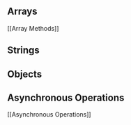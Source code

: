 ## Arrays
[[Array Methods]]
## Strings

## Objects

## Asynchronous Operations
[[Asynchronous Operations]]